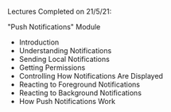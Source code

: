 Lectures Completed on 21/5/21:

"Push Notifications" Module
* Introduction
* Understanding Notifications
* Sending Local Notifications
* Getting Permissions
* Controlling How Notifications Are Displayed
* Reacting to Foreground Notifications
* Reacting to Background Notifications
* How Push Notifications Work